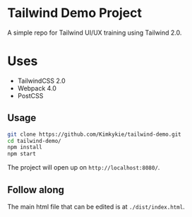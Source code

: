 # Tailwind Demo Project

A simple repo for Tailwind UI/UX training using Tailwind 2.0.

# Uses
- TailwindCSS 2.0
- Webpack 4.0
- PostCSS

## Usage

```bash
git clone https://github.com/Kimkykie/tailwind-demo.git
cd tailwind-demo/
npm install
npm start
```

The project will open up on ```http://localhost:8080/```.

## Follow along

The main html file that can be edited is at `./dist/index.html`.